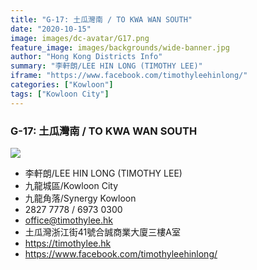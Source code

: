 ```yaml
---
title: "G-17: 土瓜灣南 / TO KWA WAN SOUTH"
date: "2020-10-15"
image: images/dc-avatar/G17.png
feature_image: images/backgrounds/wide-banner.jpg
author: "Hong Kong Districts Info"
summary: "李軒朗/LEE HIN LONG (TIMOTHY LEE)"
iframe: "https://www.facebook.com/timothyleehinlong/"
categories: ["Kowloon"]
tags: ["Kowloon City"]
---
```


### G-17: 土瓜灣南 / TO KWA WAN SOUTH  
![](/images/dc-avatar/G17.png)  

 - 李軒朗/LEE HIN LONG (TIMOTHY LEE)  
 - 九龍城區/Kowloon City  
 - 九龍角落/Synergy Kowloon  
 - 2827 7778 / 6973 0300  
 - office@timothylee.hk  
 - 土瓜灣浙江街41號合誠商業大廈三樓A室  
 - https://timothylee.hk  
 - https://www.facebook.com/timothyleehinlong/
